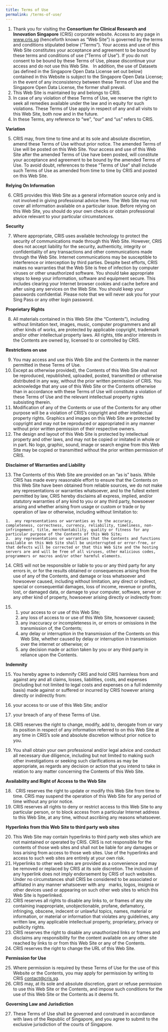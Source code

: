 ```yaml
---
title: Terms of Use
permalink: /terms-of-use/
---
```

1.  Thank you for visiting the **Consortium for Clinical Research and Innovation Singapore** (CRIS) corporate website. Access to any page in www.cris.sg (henceforth known as “Web Site”) is governed by the terms and conditions stipulated below (“Terms”). Your access and use of this Web Site constitutes your acceptance and agreement to be bound by these terms and conditions of use (“Terms of Use”). If you do not consent to be bound by these Terms of Use, please discontinue your access and do not use this Web Site.   In addition, the use of Datasets (as defined in the Singapore Open Data License set out below) contained in this Website is subject to the Singapore Open Data License; in the event of any inconsistency between these Terms of Use and the Singapore Open Data License, the former shall prevail.
2.  This Web Site is maintained by and belongs to CRIS.
3.  In case of any violation of these Terms of Use, we reserve the right to seek all remedies available under the law and in equity for such violations. These Terms of Use apply in respect of any and all visits to this Web Site, both now and in the future.
4.  In these Terms, any reference to “we”, “our” and “us” refers to CRIS.

**Variation**

5.  CRIS may, from time to time and at its sole and absolute discretion, amend these Terms of Use without prior notice. The amended Terms of Use will be posted on this Web Site. Your access and use of this Web Site after the amended Terms of Use have been posted, will constitute your acceptance and agreement to be bound by the amended Terms of Use. To avoid doubt, references to these “Terms of Use” shall include such Terms of Use as amended from time to time by CRIS and posted on this Web Site.  

**Relying On Information**

6.  CRIS provides this Web Site as a general information source only and is not involved in giving professional advice here. The Web Site may not cover all information available on a particular issue. Before relying on this Web Site, you should do your own checks or obtain professional advice relevant to your particular circumstances.

**Security**

7.  Where appropriate, CRIS uses available technology to protect the security of communications made through this Web Site. However, CRIS does not accept liability for the security, authenticity, integrity or confidentiality of any transactions and other communications made through the Web Site. Internet communications may be susceptible to interference or interception by third parties. Despite best efforts, CRIS makes no warranties that the Web Site is free of infection by computer viruses or other unauthorized software. You should take appropriate steps to keep your information, software and equipment secure. This includes clearing your Internet browser cookies and cache before and after using any services on the Web Site. You should keep your passwords confidential. Please note that we will never ask you for your Sing Pass or any other login password.

**Proprietary Rights**

8.  All materials contained in this Web Site (the “Contents”), including without limitation text, images, music, computer programmers and all other kinds of works, are protected by applicable copyright, trademark and/or other intellectual property laws. All rights, title and/or interests in the Contents are owned by, licensed to or controlled by CRIS.

**Restrictions on use**

9.  You may access and use this Web Site and the Contents in the manner permitted in these Terms of Use.
10.  Except as otherwise provided), the Contents of this Web Site shall not be reproduced, republished, uploaded, posted, transmitted or otherwise distributed in any way, without the prior written permission of CRIS. You acknowledge that any use of this Web Site or the Contents otherwise than in accordance with these Terms of Use will constitute a violation of these Terms of Use and the relevant intellectual property rights subsisting therein.
11.  Modification of any of the Contents or use of the Contents for any other purpose will be a violation of CRIS’s copyright and other intellectual property rights. Graphics and images on this Web Site are protected by copyright and may not be reproduced or appropriated in any manner without prior written permission of their respective owners.
12.  The design and layout of this Web Site is protected by intellectual property and other laws, and may not be copied or imitated in whole or in part. No logo, graphic, sound, image or search engine from this Web Site may be copied or transmitted without the prior written permission of CRIS.

**Disclaimer of Warranties and Liability**

13.  The Contents of this Web Site are provided on an “as is” basis. While CRIS has made every reasonable effort to ensure that the Contents on this Web Site have been obtained from reliable sources, we do not make any representations or warranties whatsoever, and to the fullest extent permitted by law, CRIS hereby disclaims all express, implied, and/or statutory warranties of any kind to you or any third party, howsoever arising and whether arising from usage or custom or trade or by operation of law or otherwise, including without limitation to:
    
    1.  any representations or warranties as to the accuracy, completeness, correctness, currency, reliability, timeliness, non-infringement, title, merchantability, quality or fitness for any particular purpose of the Contents of this Web Site;
    2.  any representations or warranties that the Contents and functions available on this Web Site shall be uninterrupted or error-free, or that defects will be corrected or that this Web Site and the hosting servers are and will be free of all viruses, other malicious codes, programmers or macros and/or other harmful elements.
    
14.  CRIS will not be responsible or liable to you or any third party for any errors in, or for the results obtained or consequences arising from the use of any of the Contents, and damage or loss whatsoever and howsoever caused, including without limitation, any direct or indirect, special or consequential damages, loss of income, revenue or profits, lost, or damaged data, or damage to your computer, software, server or any other kind of property, howsoever arising directly or indirectly from:

1.  1.  your access to or use of this Web Site;
    2.  any loss of access to or use of this Web Site, howsoever caused;
    3.  any inaccuracy or incompleteness in, or errors or omissions in the transmission of, the Contents;
    4.  any delay or interruption in the transmission of the Contents on this Web Site, whether caused by delay or interruption in transmission over the internet or otherwise; or
    5.  any decision made or action taken by you or any third party in reliance upon the Contents.
    

**Indemnity**

15.  You hereby agree to indemnify CRIS and hold CRIS harmless from and against any and all claims, losses, liabilities, costs, and expenses (including but not limited to legal costs and expenses on a full indemnity basis) made against or suffered or incurred by CRIS however arising directly or indirectly from:

1.  your access to or use of this Web Site; and/or
2.  your breach of any of these Terms of Use.

16.  CRIS reserves the right to change, modify, add to, derogate from or vary its position in respect of any information referred to on this Web Site at any time in CRIS’s sole and absolute discretion without prior notice to you.
17.  You shall obtain your own professional and/or legal advice and conduct all necessary due diligence, including but not limited to making such other investigations or seeking such clarifications as may be appropriate, as regards any decision or action that you intend to take in relation to any matter concerning the Contents of this Web Site.

**Availability and Right of Access to the Web Site**

18.    CRIS reserves the right to update or modify this Web Site from time to time. CRIS may suspend the operation of this Web Site for any period of time without any prior notice.
19.  CRIS reserves all rights to deny or restrict access to this Web Site to any particular person, or to block access from a particular Internet address to this Web Site, at any time, without ascribing any reasons whatsoever.

**Hyperlinks from this Web Site to third party web sites**

20.  This Web Site may contain hyperlinks to third party web sites which are not maintained or operated by CRIS. CRIS is not responsible for the contents of those web sites and shall not be liable for any damages or loss arising from access to those web sites. Use of the hyperlinks and access to such web sites are entirely at your own risk.
21.  Hyperlinks to other web sites are provided as a convenience and may be removed or replaced by CRIS at its sole discretion. The inclusion of any hyperlink does not imply endorsement by CRIS of such websites. Under no circumstances shall CRIS be considered to be associated or affiliated in any manner whatsoever with any   marks, logos, insignia or other devices used or appearing on such other web sites to which this Web Site is hyperlinked.
22.  CRIS reserves all rights to disable any links to, or frames of any site containing inappropriate, unobjectionable, profane, defamatory, infringing, obscene, indecent or unlawful topics, names, material or information, or material or information that violates any guidelines, any written law, any applicable intellectual property, proprietary, privacy or publicity rights.
23.  CRIS reserves the right to disable any unauthorized links or frames and disclaims any responsibility for the content available on any other site reached by links to or from this Web Site or any of the Contents.
24.  CRIS reserves the right to change the URL of this Web Site.

**Permission for Use**

25.  Where permission is required by these Terms of Use for the use of this Website or the Contents, you may apply for permission by writing to CRIS [contact@cris.sg](mailto:contact@cris.sg).
26.  CRIS may, at its sole and absolute discretion, grant or refuse permission to use this Web Site or the Contents, and impose such conditions for the use of this Web Site or the Contents as it deems fit.

**Governing Law and Jurisdiction**

27.  These Terms of Use shall be governed and construed in accordance with laws of the Republic of Singapore, and you agree to submit to the exclusive jurisdiction of the courts of Singapore.